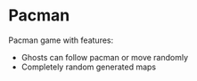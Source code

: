 # Pacman

<body>
<p>
    Pacman game with features:
</p>
<ul>
    <li>
        Ghosts can follow pacman or move randomly
    </li>
    <li>
        Completely random generated maps
    </li>
</ul>
</body>